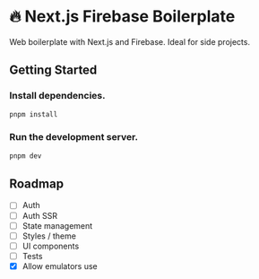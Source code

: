 # 🔥 Next.js Firebase Boilerplate

Web boilerplate with Next.js and Firebase. Ideal for side projects.

## Getting Started

### Install dependencies.

```bash
pnpm install
```

### Run the development server.

```bash
pnpm dev
```

## Roadmap

- [ ] Auth
- [ ] Auth SSR
- [ ] State management
- [ ] Styles / theme
- [ ] UI components
- [ ] Tests
- [x] Allow emulators use
